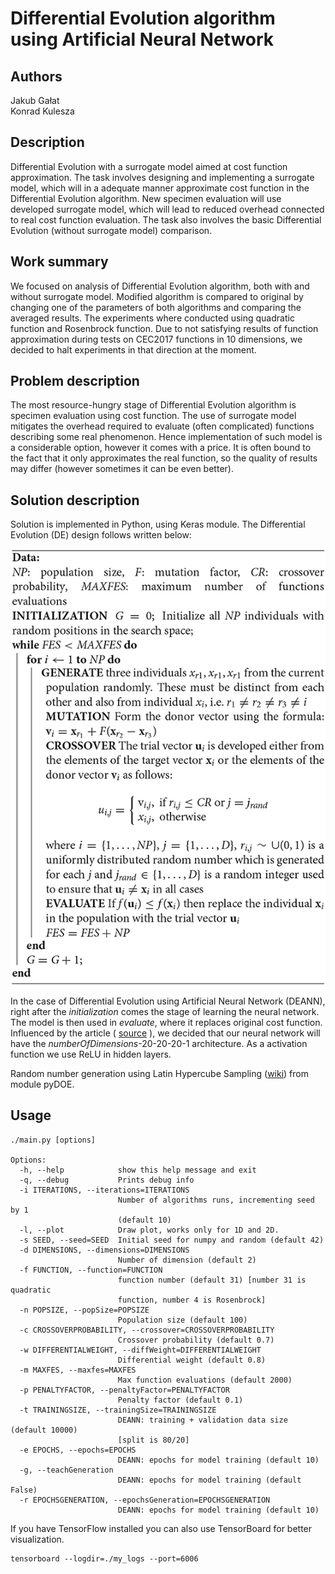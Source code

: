 
# Differential Evolution algorithm using Artificial Neural Network  

## Authors  
Jakub Gałat  
Konrad Kulesza  

## Description

Differential Evolution with a surrogate model aimed at cost function approximation. The task involves designing and implementing a surrogate model, which will in a adequate manner approximate cost function in the Differential Evolution algorithm. New specimen evaluation will use developed surrogate model, which will lead to reduced overhead connected to real cost function evaluation. The task also involves the basic Differential Evolution (without surrogate model) comparison.

## Work summary

We focused on analysis of Differential Evolution algorithm, both with and without surrogate model. Modified algorithm is compared to original by changing one of the parameters of both algorithms and comparing the averaged results. The experiments where conducted using quadratic function and Rosenbrock function. Due to not satisfying results of function approximation during tests on CEC2017 functions in 10 dimensions, we decided to halt experiments in that direction at the moment.

## Problem description

The most resource-hungry stage of Differential Evolution algorithm is specimen evaluation using cost function. The use of surrogate model mitigates the overhead required to evaluate (often complicated) functions describing some real phenomenon. Hence implementation of such model is a considerable option, however it comes with a price. It is often bound to the fact that it only approximates the real function, so the quality of results may differ (however sometimes it can be even better). 

## Solution description

Solution is implemented in Python, using Keras module. The Differential Evolution (DE) design follows written below:

![differentialEvolution](./assets/differentialEvolution.jpg)

In the case of Differential Evolution using Artificial Neural Network (DEANN), right after the *initialization* comes the stage of learning the neural network. The model is then used in *evaluate*, where it replaces original cost function. Influenced by the article ( [source](https://www.researchgate.net/publication/342548581_Using_Neural_Networks_as_Surrogate_Models_in_Differential_Evolution_Optimization_of_Truss_Structures) ), we decided that our neural network will have the *numberOfDimensions*-20-20-20-1 architecture. As a activation function we use ReLU in hidden layers.

Random number generation using Latin Hypercube Sampling ([wiki](https://en.wikipedia.org/wiki/Latin_hypercube_sampling)) from module pyDOE.

## Usage
```shell
./main.py [options]

Options:
  -h, --help            show this help message and exit
  -q, --debug           Prints debug info
  -i ITERATIONS, --iterations=ITERATIONS
                        Number of algorithms runs, incrementing seed by 1
                        (default 10)
  -l, --plot            Draw plot, works only for 1D and 2D.
  -s SEED, --seed=SEED  Initial seed for numpy and random (default 42)
  -d DIMENSIONS, --dimensions=DIMENSIONS
                        Number of dimension (default 2)
  -f FUNCTION, --function=FUNCTION
                        function number (default 31) [number 31 is quadratic
                        function, number 4 is Rosenbrock]
  -n POPSIZE, --popSize=POPSIZE
                        Population size (default 100)
  -c CROSSOVERPROBABILITY, --crossover=CROSSOVERPROBABILITY
                        Crossover probability (default 0.7)
  -w DIFFERENTIALWEIGHT, --diffWeight=DIFFERENTIALWEIGHT
                        Differential weight (default 0.8)
  -m MAXFES, --maxfes=MAXFES
                        Max function evaluations (default 2000)
  -p PENALTYFACTOR, --penaltyFactor=PENALTYFACTOR
                        Penalty factor (default 0.1)
  -t TRAININGSIZE, --trainingSize=TRAININGSIZE
                        DEANN: training + validation data size (default 10000)
                        [split is 80/20]
  -e EPOCHS, --epochs=EPOCHS
                        DEANN: epochs for model training (default 10)
  -g, --teachGeneration
                        DEANN: epochs for model training (default False)
  -r EPOCHSGENERATION, --epochsGeneration=EPOCHSGENERATION
                        DEANN: epochs for model training (default 10)
```
If you have TensorFlow installed you can also use TensorBoard for better visualization.
```shell
tensorboard --logdir=./my_logs --port=6006
```
